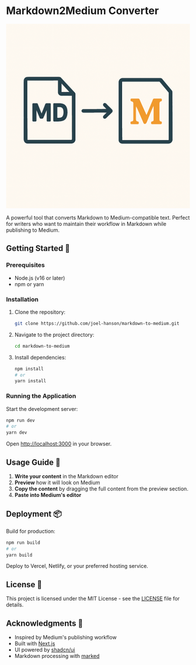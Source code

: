 # Markdown2Medium Converter

![Screenshot](public/markdown2medium.png)

A powerful tool that converts Markdown to Medium-compatible text. Perfect for writers who want to maintain their workflow in Markdown while publishing to Medium.

## Getting Started 🚀

### Prerequisites

- Node.js (v16 or later)
- npm or yarn

### Installation

1. Clone the repository:

   ```bash
   git clone https://github.com/joel-hanson/markdown-to-medium.git
   ```

2. Navigate to the project directory:

   ```bash
   cd markdown-to-medium
   ```

3. Install dependencies:

   ```bash
   npm install
   # or
   yarn install
   ```

### Running the Application

Start the development server:

```bash
npm run dev
# or
yarn dev
```

Open [http://localhost:3000](http://localhost:3000) in your browser.

## Usage Guide 📝

1. **Write your content** in the Markdown editor
2. **Preview** how it will look on Medium
3. **Copy the content** by dragging the full content from the preview section.
4. **Paste into Medium's editor**

## Deployment 📦

Build for production:

```bash
npm run build
# or
yarn build
```

Deploy to Vercel, Netlify, or your preferred hosting service.

## License 📄

This project is licensed under the MIT License - see the [LICENSE](LICENSE) file for details.

## Acknowledgments 🙏

- Inspired by Medium's publishing workflow
- Built with [Next.js](https://nextjs.org/)
- UI powered by [shadcn/ui](https://ui.shadcn.com/)
- Markdown processing with [marked](https://marked.js.org/)

